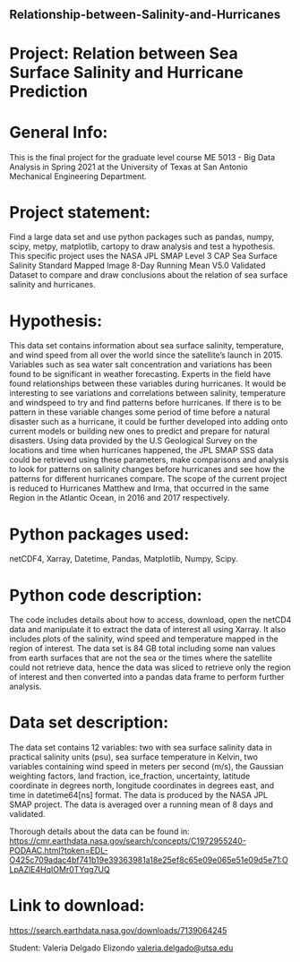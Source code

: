 ## Relationship-between-Salinity-and-Hurricanes

# Project: Relation between Sea Surface Salinity and Hurricane Prediction

# General Info: 
This is the final project for the graduate level course ME 5013 - Big Data Analysis in Spring 2021 at the University of Texas at San Antonio Mechanical Engineering Department. 

# Project statement: 
Find a large data set and use python packages such as pandas, numpy, scipy, metpy, matplotlib, cartopy to draw analysis and test a hypothesis. 
This specific project uses the NASA JPL SMAP Level 3 CAP Sea Surface Salinity Standard Mapped Image 8-Day Running Mean V5.0 Validated Dataset to compare and draw conclusions about the relation of sea surface salinity and hurricanes. 

# Hypothesis: 
This data set contains information about sea surface salinity, temperature, and wind speed from all over the world since the satellite’s launch in 2015. Variables such as sea water salt concentration and variations has been found to be significant in weather forecasting. Experts in the field have found relationships between these variables during hurricanes. It would be interesting to see variations and correlations between salinity, temperature and windspeed to try and find patterns before hurricanes. If there is to be pattern in these variable changes some period of time before a natural disaster such as a hurricane, it could be further developed into adding onto current models or building new ones to predict and prepare for natural disasters. Using data provided by the U.S Geological Survey on the locations and time when hurricanes happened, the JPL SMAP SSS data could be retrieved using these parameters, make comparisons and analysis to look for patterns on salinity changes before hurricanes and see how the patterns for different hurricanes compare. The scope of the current project is reduced to Hurricanes Matthew and Irma, that occurred in the same Region in the Atlantic Ocean, in 2016 and 2017 respectively. 

# Python packages used: 
netCDF4, Xarray, Datetime, Pandas, Matplotlib, Numpy, Scipy.

# Python code description:
The code includes details about how to access, download, open the netCD4 data and manipulate it to extract the data of interest all using Xarray. It also includes plots of the salinity, wind speed and temperature mapped in the region of interest. The data set is 84 GB total including some nan values from earth surfaces that are not the sea or the times where the satellite could not retrieve data, hence the data was sliced to retrieve only the region of interest and then converted into a pandas data frame to perform further analysis.

# Data set description:
The data set contains 12 variables: two with sea surface salinity data in practical salinity units (psu), sea surface temperature in Kelvin, two variables containing wind speed in meters per second (m/s), the Gaussian weighting factors, land fraction, ice_fraction, uncertainty, latitude coordinate in degrees north, longitude coordinates in degrees east, and time in datetime64[ns] format.
The data is produced by the NASA JPL SMAP project. The data is averaged over a running mean of 8 days and validated. 

Thorough details about the data can be found in:
https://cmr.earthdata.nasa.gov/search/concepts/C1972955240-PODAAC.html?token=EDL-O425c709adac4bf741b19e39363981a18e25ef8c65e09e065e51e09d5e71:OLpAZlE4HqIOMr0TYqg7UQ

# Link to download:
https://search.earthdata.nasa.gov/downloads/7139064245

Student: Valeria Delgado Elizondo
valeria.delgado@utsa.edu




